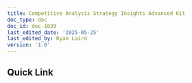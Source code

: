```yaml
---
title: Competitive Analysis Strategy Insights Advanced Kit
doc_type: doc
doc_id: doc-1039
last_edited_date: '2025-05-25'
last_edited_by: Ryan Laird
version: '1.0'
---
```


## Quick Link

<!-- Unsupported block type: child_page -->

<!-- Unsupported block type: child_page -->

<!-- Unsupported block type: child_page -->

<!-- Unsupported block type: child_page -->

<!-- Unsupported block type: child_page -->



<!-- Unsupported block type: child_database -->
